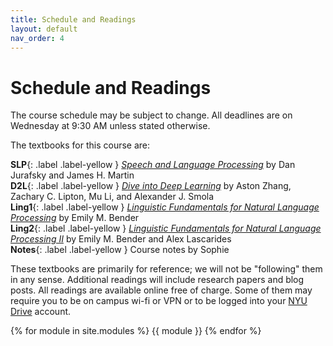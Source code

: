 ```yaml
---
title: Schedule and Readings
layout: default
nav_order: 4
---
```


# Schedule and Readings

The course schedule may be subject to change. All deadlines are on Wednesday at 9:30 AM unless stated otherwise.

The textbooks for this course are:

**SLP**{: .label .label-yellow }
[_Speech and Language Processing_](https://web.stanford.edu/~jurafsky/slp3/) by Dan Jurafsky and James H. Martin
<br />
**D2L**{: .label .label-yellow }
[_Dive into Deep Learning_](https://d2l.ai/index.html) by Aston Zhang, Zachary C. Lipton, Mu Li, and Alexander J. Smola
<br />
**Ling1**{: .label .label-yellow }
[_Linguistic Fundamentals for Natural Language Processing_](https://www.morganclaypool.com/doi/abs/10.2200/S00493ED1V01Y201303HLT020) by Emily M. Bender<br />
**Ling2**{: .label .label-yellow }
[_Linguistic Fundamentals for Natural Language Processing II_](https://www.morganclaypool.com/doi/abs/10.2200/S00935ED1V02Y201907HLT043) by Emily M. Bender and Alex Lascarides<br />
**Notes**{: .label .label-yellow }
Course notes by Sophie<br />

These textbooks are primarily for reference; we will not be "following" them in any sense. Additional readings will
include research papers and blog posts. All readings are available online free of charge.
Some of them may require you to be on campus wi-fi or VPN or to be logged into your
[NYU Drive](https://www.nyu.edu/life/information-technology/communication-and-collaboration/document-collaboration-and-sharing/nyu-drive.html)
account.

{% for module in site.modules %}
{{ module }}
{% endfor %}